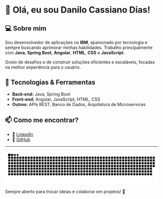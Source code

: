 # 👋 Olá, eu sou Danilo Cassiano Dias! 

## 💻 Sobre mim
Sou desenvolvedor de aplicações na **IBM**, apaixonado por tecnologia e sempre buscando aprimorar minhas habilidades. Trabalho principalmente com **Java**, **Spring Boot**, **Angular**, **HTML**, **CSS** e **JavaScript**.

Gosto de desafios e de construir soluções eficientes e escaláveis, focadas na melhor experiência para o usuário.

## 🚀 Tecnologias & Ferramentas
- **Back-end:** Java, Spring Boot  
- **Front-end:** Angular, JavaScript, HTML, CSS  
- **Outros:** APIs REST, Banco de Dados, Arquitetura de Microservices  

## 📫 Como me encontrar?
- 💼 [LinkedIn](https://www.linkedin.com/in/seu-linkedin-aqui)  
- 🔧 [GitHub](https://github.com/seu-usuario-aqui)  

---

<div align="center">
  
  ![snake gif](https://github.com/dcassianodias/dcassianodias/blob/output/github-snake-dark.svg)  
</div>

Sempre aberto para trocar ideias e colaborar em projetos! 🚀  
